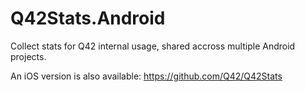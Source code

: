 # Q42Stats.Android
Collect stats for Q42 internal usage, shared accross multiple Android projects.

An iOS version is also available: https://github.com/Q42/Q42Stats


